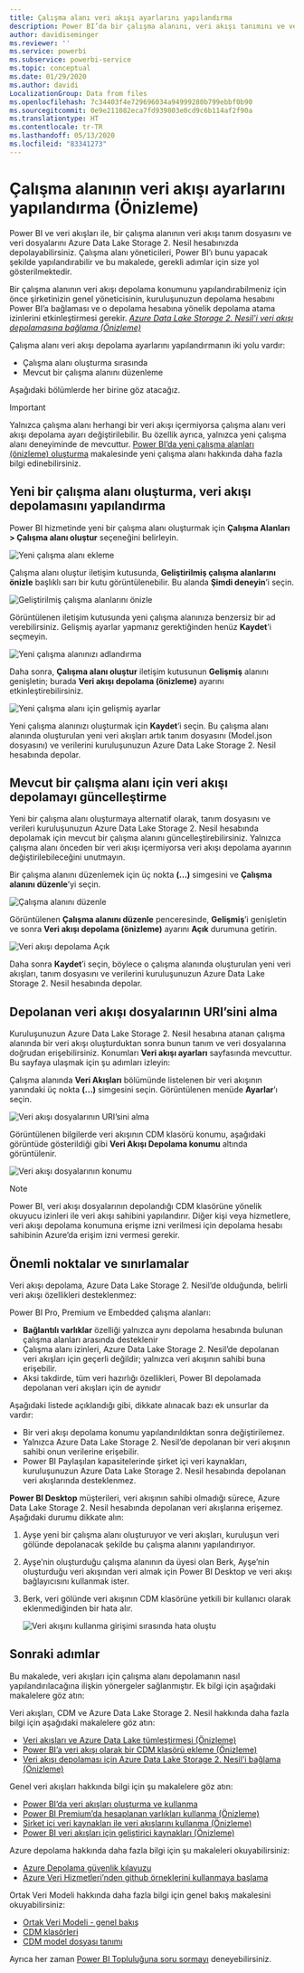 ```yaml
---
title: Çalışma alanı veri akışı ayarlarını yapılandırma
description: Power BI’da bir çalışma alanını, veri akışı tanımını ve veri dosyalarını Azure Data Lake Storage 2. Nesil içinde depolayacak şekilde yapılandırın
author: davidiseminger
ms.reviewer: ''
ms.service: powerbi
ms.subservice: powerbi-service
ms.topic: conceptual
ms.date: 01/29/2020
ms.author: davidi
LocalizationGroup: Data from files
ms.openlocfilehash: 7c34403f4e729696034a94999280b799ebbf0b90
ms.sourcegitcommit: 0e9e211082eca7fd939803e0cd9c6b114af2f90a
ms.translationtype: HT
ms.contentlocale: tr-TR
ms.lasthandoff: 05/13/2020
ms.locfileid: "83341273"
---
```

# <a name="configure-workspace-dataflow-settings-preview"></a>Çalışma alanının veri akışı ayarlarını yapılandırma (Önizleme)

Power BI ve veri akışları ile, bir çalışma alanının veri akışı tanım dosyasını ve veri dosyalarını Azure Data Lake Storage 2. Nesil hesabınızda depolayabilirsiniz. Çalışma alanı yöneticileri, Power BI’ı bunu yapacak şekilde yapılandırabilir ve bu makalede, gerekli adımlar için size yol gösterilmektedir. 

Bir çalışma alanının veri akışı depolama konumunu yapılandırabilmeniz için önce şirketinizin genel yöneticisinin, kuruluşunuzun depolama hesabını Power BI’a bağlaması ve o depolama hesabına yönelik depolama atama izinlerini etkinleştirmesi gerekir. *[Azure Data Lake Storage 2. Nesil'i veri akışı depolamasına bağlama (Önizleme)](service-dataflows-connect-azure-data-lake-storage-gen2.md)* 

Çalışma alanı veri akışı depolama ayarlarını yapılandırmanın iki yolu vardır: 

* Çalışma alanı oluşturma sırasında
* Mevcut bir çalışma alanını düzenleme

Aşağıdaki bölümlerde her birine göz atacağız. 

> [!IMPORTANT]
> Yalnızca çalışma alanı herhangi bir veri akışı içermiyorsa çalışma alanı veri akışı depolama ayarı değiştirilebilir. Bu özellik ayrıca, yalnızca yeni çalışma alanı deneyiminde de mevcuttur. [Power BI’da yeni çalışma alanları (önizleme) oluşturma](../collaborate-share/service-create-the-new-workspaces.md) makalesinde yeni çalışma alanı hakkında daha fazla bilgi edinebilirsiniz.

## <a name="create-a-new-workspace-configure-its-dataflow-storage"></a>Yeni bir çalışma alanı oluşturma, veri akışı depolamasını yapılandırma

Power BI hizmetinde yeni bir çalışma alanı oluşturmak için **Çalışma Alanları > Çalışma alanı oluştur** seçeneğini belirleyin.

![Yeni çalışma alanı ekleme](media/service-dataflows-configure-workspace-storage-settings/dataflow-storage-settings_01.jpg)

Çalışma alanı oluştur iletişim kutusunda, **Geliştirilmiş çalışma alanlarını önizle** başlıklı sarı bir kutu görüntülenebilir. Bu alanda **Şimdi deneyin**’i seçin.

![Geliştirilmiş çalışma alanlarını önizle](media/service-dataflows-configure-workspace-storage-settings/dataflow-storage-settings_02.jpg)

Görüntülenen iletişim kutusunda yeni çalışma alanınıza benzersiz bir ad verebilirsiniz. Gelişmiş ayarlar yapmanız gerektiğinden henüz **Kaydet**’i seçmeyin.

![Yeni çalışma alanınızı adlandırma](media/service-dataflows-configure-workspace-storage-settings/dataflow-storage-settings_03.jpg)

Daha sonra, **Çalışma alanı oluştur** iletişim kutusunun **Gelişmiş** alanını genişletin; burada **Veri akışı depolama (önizleme)** ayarını etkinleştirebilirsiniz.

![Yeni çalışma alanı için gelişmiş ayarlar](media/service-dataflows-configure-workspace-storage-settings/dataflow-storage-settings_04.jpg)

Yeni çalışma alanınızı oluşturmak için **Kaydet**’i seçin. Bu çalışma alanı alanında oluşturulan yeni veri akışları artık tanım dosyasını (Model.json dosyasını) ve verilerini kuruluşunuzun Azure Data Lake Storage 2. Nesil hesabında depolar. 

## <a name="update-dataflow-storage-for-an-existing-workspace"></a>Mevcut bir çalışma alanı için veri akışı depolamayı güncelleştirme

Yeni bir çalışma alanı oluşturmaya alternatif olarak, tanım dosyasını ve verileri kuruluşunuzun Azure Data Lake Storage 2. Nesil hesabında depolamak için mevcut bir çalışma alanını güncelleştirebilirsiniz. Yalnızca çalışma alanı önceden bir veri akışı içermiyorsa veri akışı depolama ayarının değiştirilebileceğini unutmayın.

Bir çalışma alanını düzenlemek için üç nokta **(...)** simgesini ve **Çalışma alanını düzenle**’yi seçin. 

![Çalışma alanını düzenle](media/service-dataflows-configure-workspace-storage-settings/dataflow-storage-settings_05.jpg)

Görüntülenen **Çalışma alanını düzenle** penceresinde, **Gelişmiş**’i genişletin ve sonra **Veri akışı depolama (önizleme)** ayarını **Açık** durumuna getirin. 

![Veri akışı depolama Açık](media/service-dataflows-configure-workspace-storage-settings/dataflow-storage-settings_06.jpg)

Daha sonra **Kaydet**’i seçin, böylece o çalışma alanında oluşturulan yeni veri akışları, tanım dosyasını ve verilerini kuruluşunuzun Azure Data Lake Storage 2. Nesil hesabında depolar.


## <a name="get-the-uri-of-stored-dataflow-files"></a>Depolanan veri akışı dosyalarının URI’sini alma

Kuruluşunuzun Azure Data Lake Storage 2. Nesil hesabına atanan çalışma alanında bir veri akışı oluşturduktan sonra bunun tanım ve veri dosyalarına doğrudan erişebilirsiniz. Konumları **Veri akışı ayarları** sayfasında mevcuttur. Bu sayfaya ulaşmak için şu adımları izleyin:

Çalışma alanında **Veri Akışları** bölümünde listelenen bir veri akışının yanındaki üç nokta **(...)** simgesini seçin. Görüntülenen menüde **Ayarlar**’ı seçin.

![Veri akışı dosyalarının URI’sini alma](media/service-dataflows-configure-workspace-storage-settings/dataflow-storage-settings_07.jpg)

Görüntülenen bilgilerde veri akışının CDM klasörü konumu, aşağıdaki görüntüde gösterildiği gibi **Veri Akışı Depolama konumu** altında görüntülenir.

![Veri akışı dosyalarının konumu](media/service-dataflows-configure-workspace-storage-settings/dataflow-storage-settings_08.jpg)

> [!NOTE]
> Power BI, veri akışı dosyalarının depolandığı CDM klasörüne yönelik okuyucu izinleri ile veri akışı sahibini yapılandırır. Diğer kişi veya hizmetlere, veri akışı depolama konumuna erişme izni verilmesi için depolama hesabı sahibinin Azure’da erişim izni vermesi gerekir.



## <a name="considerations-and-limitations"></a>Önemli noktalar ve sınırlamalar

Veri akışı depolama, Azure Data Lake Storage 2. Nesil’de olduğunda, belirli veri akışı özellikleri desteklenmez: 

Power BI Pro, Premium ve Embedded çalışma alanları:
* **Bağlantılı varlıklar** özelliği yalnızca aynı depolama hesabında bulunan çalışma alanları arasında desteklenir
* Çalışma alanı izinleri, Azure Data Lake Storage 2. Nesil’de depolanan veri akışları için geçerli değildir; yalnızca veri akışının sahibi buna erişebilir.
* Aksi takdirde, tüm veri hazırlığı özellikleri, Power BI depolamada depolanan veri akışları için de aynıdır


Aşağıdaki listede açıklandığı gibi, dikkate alınacak bazı ek unsurlar da vardır:

* Bir veri akışı depolama konumu yapılandırıldıktan sonra değiştirilemez.
* Yalnızca Azure Data Lake Storage 2. Nesil’de depolanan bir veri akışının sahibi onun verilerine erişebilir.
* Power BI Paylaşılan kapasitelerinde şirket içi veri kaynakları, kuruluşunuzun Azure Data Lake Storage 2. Nesil hesabında depolanan veri akışlarında desteklenmez.

**Power BI Desktop** müşterileri, veri akışının sahibi olmadığı sürece, Azure Data Lake Storage 2. Nesil hesabında depolanan veri akışlarına erişemez. Aşağıdaki durumu dikkate alın:

1.  Ayşe yeni bir çalışma alanı oluşturuyor ve veri akışları, kuruluşun veri gölünde depolanacak şekilde bu çalışma alanını yapılandırıyor.
2.  Ayşe’nin oluşturduğu çalışma alanının da üyesi olan Berk, Ayşe’nin oluşturduğu veri akışından veri almak için Power BI Desktop ve veri akışı bağlayıcısını kullanmak ister.
3.  Berk, veri gölünde veri akışının CDM klasörüne yetkili bir kullanıcı olarak eklenmediğinden bir hata alır.

    ![Veri akışını kullanma girişimi sırasında hata oluştu](media/service-dataflows-configure-workspace-storage-settings/dataflow-storage-settings_08.jpg)


## <a name="next-steps"></a>Sonraki adımlar

Bu makalede, veri akışları için çalışma alanı depolamanın nasıl yapılandırılacağına ilişkin yönergeler sağlanmıştır. Ek bilgi için aşağıdaki makalelere göz atın:

Veri akışları, CDM ve Azure Data Lake Storage 2. Nesil hakkında daha fazla bilgi için aşağıdaki makalelere göz atın:

* [Veri akışları ve Azure Data Lake tümleştirmesi (Önizleme)](service-dataflows-azure-data-lake-integration.md)
* [Power BI’a veri akışı olarak bir CDM klasörü ekleme (Önizleme)](service-dataflows-add-cdm-folder.md)
* [Veri akışı depolaması için Azure Data Lake Storage 2. Nesil'i bağlama (Önizleme)](service-dataflows-connect-azure-data-lake-storage-gen2.md)

Genel veri akışları hakkında bilgi için şu makalelere göz atın:

* [Power BI’da veri akışları oluşturma ve kullanma](service-dataflows-create-use.md)
* [Power BI Premium’da hesaplanan varlıkları kullanma (Önizleme)](service-dataflows-computed-entities-premium.md)
* [Şirket içi veri kaynakları ile veri akışlarını kullanma (Önizleme)](service-dataflows-on-premises-gateways.md)
* [Power BI veri akışları için geliştirici kaynakları (Önizleme)](service-dataflows-developer-resources.md)

Azure depolama hakkında daha fazla bilgi için şu makaleleri okuyabilirsiniz:

* [Azure Depolama güvenlik kılavuzu](https://docs.microsoft.com/azure/storage/common/storage-security-guide)
* [Azure Veri Hizmetleri’nden github örneklerini kullanmaya başlama](https://aka.ms/cdmadstutorial)

Ortak Veri Modeli hakkında daha fazla bilgi için genel bakış makalesini okuyabilirsiniz:

* [Ortak Veri Modeli - genel bakış ](https://docs.microsoft.com/powerapps/common-data-model/overview)
* [CDM klasörleri](https://go.microsoft.com/fwlink/?linkid=2045304)
* [CDM model dosyası tanımı](https://go.microsoft.com/fwlink/?linkid=2045521)

Ayrıca her zaman [Power BI Topluluğuna soru sormayı](https://community.powerbi.com/) deneyebilirsiniz.
